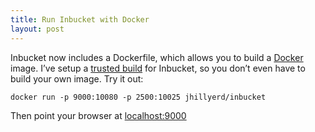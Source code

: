 ```yaml
---
title: Run Inbucket with Docker
layout: post
---
```


Inbucket now includes a Dockerfile, which allows you to build a 
[Docker](https://www.docker.io/) image.  I’ve setup a
[trusted build](https://index.docker.io/u/jhillyerd/inbucket/) for Inbucket,
so you don’t even have to build your own image.  Try it out:

    docker run -p 9000:10080 -p 2500:10025 jhillyerd/inbucket

Then point your browser at [localhost:9000](http://localhost:9000/)
